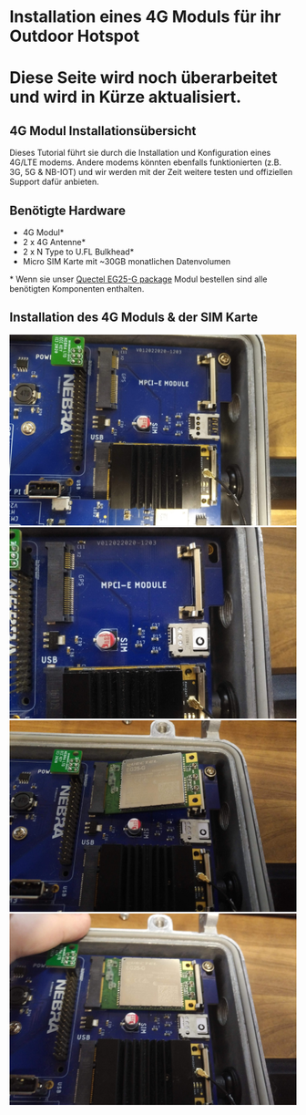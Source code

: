 # Installation eines 4G Moduls für ihr Outdoor Hotspot

# Diese Seite wird noch überarbeitet und wird in Kürze aktualisiert.

## 4G Modul Installationsübersicht

Dieses Tutorial führt sie durch die Installation und Konfiguration eines 4G/LTE modems. Andere modems könnten ebenfalls funktionierten (z.B. 3G, 5G & NB-IOT) und wir werden mit der Zeit weitere testen und offiziellen Support dafür anbieten. 

## Benötigte Hardware

* 4G Modul*
* 2 x 4G Antenne*
* 2 x N Type to U.FL Bulkhead*
* Micro SIM Karte mit ~30GB monatlichen Datenvolumen

\* Wenn sie unser [Quectel EG25-G package](https://www.nebra.com/products/quectel-eg25-g-mini-pcie-with-antennas) Modul bestellen sind alle benötigten Komponenten enthalten.

## Installation des 4G Moduls & der SIM Karte

![LTE](../media/photos/lte-1.jpg  ':size=350')
![LTE](../media/photos/lte-2.jpg  ':size=350')
![LTE](../media/photos/lte-3.jpg  ':size=350')
![LTE](../media/photos/lte-4.jpg  ':size=350')
